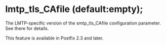 # lmtp_tls_CAfile (default:empty); 

 The LMTP-specific version of the smtp_tls_CAfile
configuration parameter.  See there for details. 

 This feature is available in Postfix 2.3 and later. 


